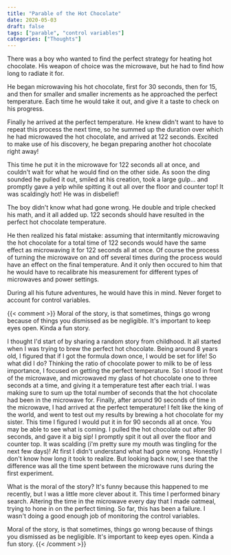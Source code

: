 ```yaml
---
title: "Parable of the Hot Chocolate"
date: 2020-05-03
draft: false
tags: ["parable", "control variables"]
categories: ["Thoughts"]
---
```


There was a boy who wanted to find the perfect strategy for heating hot chocolate. His weapon of choice was the microwave, but he had to find how long to radiate it for.

He began microwaving his hot chocolate, first for 30 seconds, then for 15, and then for smaller and smaller increments as he approached the perfect temperature. Each time he would take it out, and give it a taste to check on his progress.

Finally he arrived at the perfect temperature. He knew didn't want to have to repeat this process the next time, so he summed up the duration over which he had microwaved the hot chocolate, and arrived at 122 seconds. Excited to make use of his discovery, he began preparing another hot chocolate right away!

This time he put it in the microwave for 122 seconds all at once, and couldn't wait for what he would find on the other side. As soon the ding sounded he pulled it out, smiled at his creation, took a large gulp... and promptly gave a yelp while spitting it out all over the floor and counter top! It was scaldingly hot! He was in disbelief!

The boy didn't know what had gone wrong. He double and triple checked his math, and it all added up. 122 seconds should have resulted in the perfect hot chocolate temperature.

He then realized his fatal mistake: assuming that intermitantly microwaving the hot chocolate for a total time of 122 seconds would have the same effect as microwaving it for 122 seconds all at once. Of course the process of turning the microwave on and off several times during the process would have an effect on the final temperature. And it only then occured to him that he would have to recalibrate his measurement for different types of microwaves and power settings.

During all his future adventures, he would have this in mind. Never forget to account for control variables.


{{< comment >}}
Moral of the story, is that sometimes, things go wrong because of things you dismissed as be negligible. It's important to keep eyes open. Kinda a fun story.

I thought I'd start of by sharing a random story from childhood. It all started when I was trying to brew the perfect hot chocolate. Being around 8 years old, I figured that if I got the formula down once, I would be set for life! So what did I do? Thinking the ratio of chocolate power to milk to be of less importance, I focused on getting the perfect temperature. So I stood in front of the microwave, and microwaved my glass of hot chocolate one to three seconds at a time, and giving it a temperature test after each trial. I was making sure to sum up the total number of seconds that the hot chocolate had been in the microwave for. Finally, after around 90 seconds of time in the microwave, I had arrived at the perfect temperature! I felt like the king of the world, and went to test out my results by brewing a hot chocolate for my sister. This time I figured I would put it in for 90 seconds all at once. You may be able to see what is coming. I pulled the hot chocolate out after 90 seconds, and gave it a big sip! I promptly spit it out all over the floor and counter top. It was scalding (i'm pretty sure my mouth was tingling for the next few days)! At first I didn't understand what had gone wrong. Honestly I don't know how long it took to realize. But looking back now, I see that the difference was all the time spent between the microwave runs during the first experiment.

What is the moral of the story? It's funny because this happened to me recently, but I was a little more clever about it. This time I performed binary search. Altering the time in the microwave every day that I made oatmeal, trying to hone in on the perfect timing. So far, this has been a failure. I wasn't doing a good enough job of monitoring the control variables.

Moral of the story, is that sometimes, things go wrong because of things you dismissed as be negligible. It's important to keep eyes open. Kinda a fun story.
{{< /comment >}}
